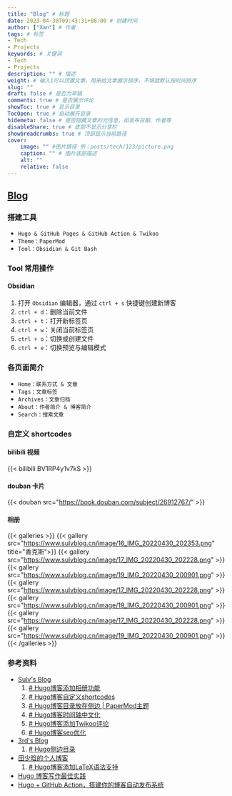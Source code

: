 ```yaml
---
title: "Blog" # 标题
date: 2023-04-30T09:43:31+08:00 # 创建时间
author: ["Xan"] # 作者
tags: # 标签
- Tech 
- Projects 
keywords: # 关键词
- Tech 
- Projects
description: "" # 描述
weight: # 输入1可以顶置文章，用来给文章展示排序，不填就默认按时间排序
slug: ""
draft: false # 是否为草稿
comments: true # 是否展示评论
showToc: true # 显示目录
TocOpen: true # 自动展开目录
hidemeta: false # 是否隐藏文章的元信息，如发布日期、作者等
disableShare: true # 底部不显示分享栏
showbreadcrumbs: true # 顶部显示当前路径
cover:
    image: "" #图片路径 例：posts/tech/123/picture.png
    caption: "" # 图片底部描述
    alt: ""
    relative: false
---
```


## [Blog](https://github.com/Xancoding/Xancoding.github.io)
### 搭建工具
- `Hugo & GitHub Pages & GitHub Action & Twikoo`
- `Theme：PaperMod`
- `Tool：Obsidian & Git Bash`
### Tool 常用操作
#### Obsidian
1. 打开 `Obsidian` 编辑器，通过 `ctrl + s` 快捷键创建新博客
2. `ctrl + d`：删除当前文件
3. `ctrl + t`：打开新标签页
4. `ctrl + w`：关闭当前标签页
5. `ctrl + o`：切换或创建文件
6. `ctrl + e`：切换预览与编辑模式
### 各页面简介
- `Home：联系方式 & 文章`
- `Tags：文章标签`
- `Archives：文章归档`
- `About：作者简介 & 博客简介`
- `Search：搜索文章`
### 自定义 shortcodes
#### bilibili 视频
{{< bilibili  BV1RP4y1v7kS >}}
#### douban 卡片
{{< douban src="https://book.douban.com/subject/26912767/" >}}
#### 相册
{{< galleries >}}
{{< gallery src="https://www.sulvblog.cn/image/16_IMG_20220430_202353.png" title="香克斯">}}
{{< gallery src="https://www.sulvblog.cn/image/17_IMG_20220430_202228.png" >}}
{{< gallery src="https://www.sulvblog.cn/image/19_IMG_20220430_200901.png" >}}
{{< gallery src="https://www.sulvblog.cn/image/17_IMG_20220430_202228.png" >}}
{{< gallery src="https://www.sulvblog.cn/image/19_IMG_20220430_200901.png" >}}
{{< gallery src="https://www.sulvblog.cn/image/17_IMG_20220430_202228.png" >}}
{{< gallery src="https://www.sulvblog.cn/image/19_IMG_20220430_200901.png" >}}
{{< /galleries >}}
### 参考资料
- [Sulv's Blog](https://www.sulvblog.cn/)
	1. [# Hugo博客添加相册功能](https://www.sulvblog.cn/posts/blog/hugo_gallery/)
	2. [# Hugo博客自定义shortcodes](https://www.sulvblog.cn/posts/blog/shortcodes/)
	3. [# Hugo博客目录放在侧边 | PaperMod主题](https://www.sulvblog.cn/posts/blog/hugo_toc_side/)
	4. [# Hugo博客时间轴中文化](https://www.sulvblog.cn/posts/blog/hugo_archives_chinese/)
	5. [# Hugo博客添加Twikoo评论](https://www.sulvblog.cn/posts/blog/hugo_twikoo/)
	6. [# Hugo博客seo优化](https://www.sulvblog.cn/posts/blog/hugo_seo/)
- [3rd's Blog](https://333rd.net/)
	1. [# Hugo侧边目录](https://333rd.net/posts/tech/hugo%E4%BE%A7%E8%BE%B9%E7%9B%AE%E5%BD%95/)
- [田少晗的个人博客](https://shaohanyun.top/)
	1. [# Hugo博客添加LaTeX语法支持](https://shaohanyun.top/posts/env/hugo_mathjax/)
- [Hugo 博客写作最佳实践](https://blog.zhangyingwei.com/posts/2022m4d11h19m42s28/)
- [Hugo + GitHub Action，搭建你的博客自动发布系统](https://www.pseudoyu.com/zh/2022/05/29/deploy_your_blog_using_hugo_and_github_action/)